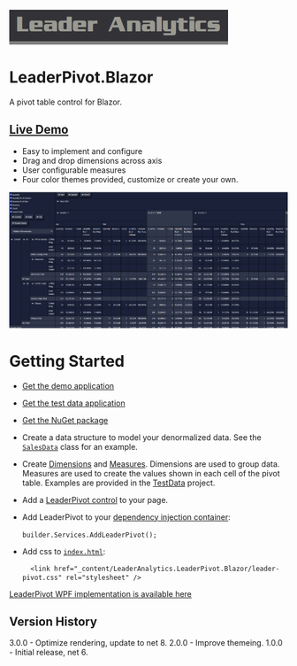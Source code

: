 ![Leader Analytics](./logo.png)

# LeaderPivot.Blazor

A pivot table control for Blazor.

## [Live Demo](https://leaderanalytics.com/blazor/leader-pivot-demo)

* Easy to implement and configure
* Drag and drop dimensions across axis
* User configurable measures
* Four color themes provided, customize or create your own.

![Dark](./screencap_dark.png) 

# Getting Started

* [Get the demo application](https://github.com/leaderanalytics/LeaderPivot.BlazorDemo)

* [Get the test data application](https://github.com/leaderanalytics/LeaderPivot.TestData)

* [Get the NuGet package](https://www.nuget.org/packages/LeaderAnalytics.LeaderPivot.Blazor/)

* Create a data structure to model your denormalized data.  See the [`SalesData`](https://github.com/leaderanalytics/LeaderPivot.TestData/blob/main/LeaderPivot.TestData/SalesData.cs) class for an example.

* Create [Dimensions](https://github.com/leaderanalytics/LeaderPivot/blob/main/LeaderPivot/Dimension.cs) and [Measures](https://github.com/leaderanalytics/LeaderPivot/blob/main/LeaderPivot/Measure.cs).    Dimensions are used to group data.  Measures are used to create the values shown in each cell of the pivot table.  Examples are provided in the [TestData](https://github.com/leaderanalytics/LeaderPivot.TestData/blob/main/LeaderPivot.TestData/SalesData.cs) project.

* Add a [LeaderPivot control](https://github.com/leaderanalytics/LeaderPivot.BlazorDemo/blob/main/LeaderPivot.BlazorDemo/Pages/LeaderPivotDemo.razor) to your page.  

* Add LeaderPivot to your [dependency injection container](https://github.com/leaderanalytics/LeaderPivot.BlazorDemo/blob/main/LeaderPivot.BlazorDemo/Program.cs):

    `builder.Services.AddLeaderPivot();`

* Add css to [`index.html`](https://github.com/leaderanalytics/LeaderPivot.BlazorDemo/blob/main/LeaderPivot.BlazorDemo/wwwroot/index.html):

    
       
        <link href="_content/LeaderAnalytics.LeaderPivot.Blazor/leader-pivot.css" rel="stylesheet" />
      

[LeaderPivot WPF implementation is available here](https://github.com/leaderanalytics/LeaderPivot.XAML.WPF)

## Version History
3.0.0 - Optimize rendering, update to net 8.
2.0.0 - Improve themeing.
1.0.0 - Initial release, net 6.
